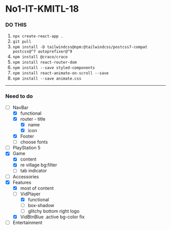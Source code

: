 # No1-IT-KMITL-18

### DO THIS

1. `npx create-react-app .` 
2. `git pull`
3. `npm install -D tailwindcss@npm:@tailwindcss/postcss7-compat postcss@^7 autoprefixer@^9`
4. `npm install @craco/craco`
5. `npm install react-router-dom`
6. `npm install --save styled-components`
7. `npm install react-animate-on-scroll --save`
8. `npm install --save animate.css`

---
### Need to do
- [ ] NavBar
    - [x] functional
    - [x] router - title
        - [x] name
        - [x] icon
    - [x] Footer
    - [ ] choose fonts
- [ ] PlayStation 5
- [x] Game
    - [x] content
    - [x] re village bg:filter
    - [ ] tab indicator
- [ ] Accessories
- [x] Features
    - [x] most of content
    - [ ] VidPlayer
        - [x] functional
        - [ ] box-shadow
        - [ ] glitchy bottom right logo
    - [x] VidBtnBlue .active bg-color fix
- [ ] Entertainment
